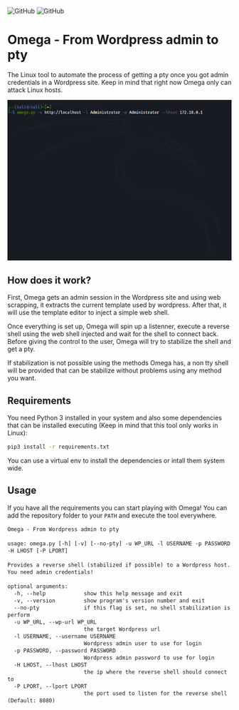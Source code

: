 <img alt="GitHub" src="https://img.shields.io/badge/version-v2.0-blue"> <img alt="GitHub" src="https://img.shields.io/github/license/anthares101/omega">

# Omega - From Wordpress admin to pty

The Linux tool to automate the process of getting a pty once you got admin credentials in a Wordpress site. Keep in mind that right now Omega only can attack Linux hosts.

![Omega getting a pty to a Wordpress host](assets/demo.gif)

## How does it work?

First, Omega gets an admin session in the Wordpress site and using web scrapping, it extracts the current template used by wordpress. After that, it will use the template editor to inject a simple web shell.

Once everything is set up, Omega will spin up a listenner, execute a reverse shell using the web shell injected and wait for the shell to connect back. Before giving the control to the user, Omega will try to stabilize the shell and get a pty.

If stabilization is not possible using the methods Omega has, a non tty shell will be provided that can be stabilize without problems using any method you want.

## Requirements

You need Python 3 installed in your system and also some dependencies that can be installed executing (Keep in mind that this tool only works in Linux):

```bash
pip3 install -r requirements.txt
```

You can use a virtual env to install the dependencies or intall them system wide.

## Usage

If you have all the requirements you can start playing with Omega! You can add the repository folder to your `PATH` and execute the tool everywhere.

```
Omega - From Wordpress admin to pty

usage: omega.py [-h] [-v] [--no-pty] -u WP_URL -l USERNAME -p PASSWORD -H LHOST [-P LPORT]

Provides a reverse shell (stabilized if possible) to a Wordpress host. You need admin credentials!

optional arguments:
  -h, --help            show this help message and exit
  -v, --version         show program's version number and exit
  --no-pty              if this flag is set, no shell stabilization is perform
  -u WP_URL, --wp-url WP_URL
                        the target Wordpress url
  -l USERNAME, --username USERNAME
                        Wordpress admin user to use for login
  -p PASSWORD, --password PASSWORD
                        Wordpress admin password to use for login
  -H LHOST, --lhost LHOST
                        the ip where the reverse shell should connect to
  -P LPORT, --lport LPORT
                        the port used to listen for the reverse shell (Default: 8080)
```
